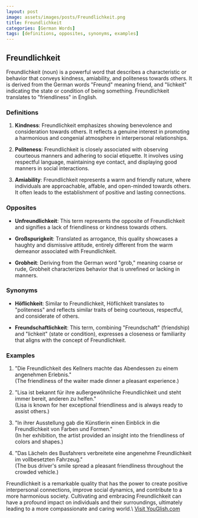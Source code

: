 ```yaml
---
layout: post
image: assets/images/posts/Freundlichkeit.png
title: Freundlichkeit
categories: [German Words]
tags: [definitions, opposites, synonyms, examples]
---
```


## Freundlichkeit

Freundlichkeit (noun) is a powerful word that describes a characteristic or behavior that conveys kindness, amiability, and politeness towards others. It is derived from the German words "Freund" meaning friend, and "lichkeit" indicating the state or condition of being something. Freundlichkeit translates to "friendliness" in English. 

### Definitions

1. **Kindness**: Freundlichkeit emphasizes showing benevolence and consideration towards others. It reflects a genuine interest in promoting a harmonious and congenial atmosphere in interpersonal relationships.

2. **Politeness**: Freundlichkeit is closely associated with observing courteous manners and adhering to social etiquette. It involves using respectful language, maintaining eye contact, and displaying good manners in social interactions.

3. **Amiability**: Freundlichkeit represents a warm and friendly nature, where individuals are approachable, affable, and open-minded towards others. It often leads to the establishment of positive and lasting connections.

### Opposites

- **Unfreundlichkeit**: This term represents the opposite of Freundlichkeit and signifies a lack of friendliness or kindness towards others.

- **Großspurigkeit**: Translated as arrogance, this quality showcases a haughty and dismissive attitude, entirely different from the warm demeanor associated with Freundlichkeit.

- **Grobheit**: Deriving from the German word "grob," meaning coarse or rude, Grobheit characterizes behavior that is unrefined or lacking in manners.

### Synonyms

- **Höflichkeit**: Similar to Freundlichkeit, Höflichkeit translates to "politeness" and reflects similar traits of being courteous, respectful, and considerate of others.

- **Freundschaftlichkeit**: This term, combining "Freundschaft" (friendship) and "lichkeit" (state or condition), expresses a closeness or familiarity that aligns with the concept of Freundlichkeit.

### Examples

1. "Die Freundlichkeit des Kellners machte das Abendessen zu einem angenehmen Erlebnis."  
   (The friendliness of the waiter made dinner a pleasant experience.)

2. "Lisa ist bekannt für ihre außergewöhnliche Freundlichkeit und steht immer bereit, anderen zu helfen."  
   (Lisa is known for her exceptional friendliness and is always ready to assist others.)

3. "In ihrer Ausstellung gab die Künstlerin einen Einblick in die Freundlichkeit von Farben und Formen."  
   (In her exhibition, the artist provided an insight into the friendliness of colors and shapes.)

4. "Das Lächeln des Busfahrers verbreitete eine angenehme Freundlichkeit im vollbesetzten Fahrzeug."  
   (The bus driver's smile spread a pleasant friendliness throughout the crowded vehicle.)

Freundlichkeit is a remarkable quality that has the power to create positive interpersonal connections, improve social dynamics, and contribute to a more harmonious society. Cultivating and embracing Freundlichkeit can have a profound impact on individuals and their surroundings, ultimately leading to a more compassionate and caring world.\ <a id="yg-widget-0" class="youglish-widget" data-query="Freundlichkeit" data-lang="german" data-components="8412" data-auto-start="0" data-bkg-color="theme_light" data-title="How%20to%20pronounce%20Freundlichkeit%20in%20German"  rel="nofollow" href="https://youglish.com">Visit YouGlish.com</a><script async src="https://youglish.com/public/emb/widget.js" charset="utf-8"></script>